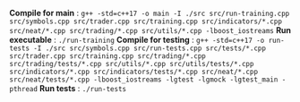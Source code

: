 **Compile for main** : `g++ -std=c++17 -o main -I ./src src/run-training.cpp src/symbols.cpp src/trader.cpp src/training.cpp src/indicators/*.cpp src/neat/*.cpp src/trading/*.cpp src/utils/*.cpp -lboost_iostreams`
**Run executable** : `./run-training`
**Compile for testing** : `g++ -std=c++17 -o run-tests -I ./src src/symbols.cpp src/run-tests.cpp src/tests/*.cpp src/trader.cpp src/training.cpp src/trading/*.cpp src/trading/tests/*.cpp src/utils/*.cpp src/utils/tests/*.cpp src/indicators/*.cpp src/indicators/tests/*.cpp src/neat/*.cpp src/neat/tests/*.cpp -lboost_iostreams -lgtest -lgmock -lgtest_main -pthread`
**Run tests** : `./run-tests`

